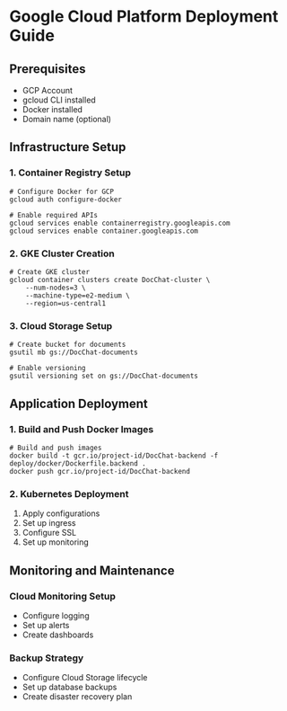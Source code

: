 # Google Cloud Platform Deployment Guide

## Prerequisites
- GCP Account
- gcloud CLI installed
- Docker installed
- Domain name (optional)

## Infrastructure Setup

### 1. Container Registry Setup
    # Configure Docker for GCP
    gcloud auth configure-docker

    # Enable required APIs
    gcloud services enable containerregistry.googleapis.com
    gcloud services enable container.googleapis.com

### 2. GKE Cluster Creation
    # Create GKE cluster
    gcloud container clusters create DocChat-cluster \
        --num-nodes=3 \
        --machine-type=e2-medium \
        --region=us-central1

### 3. Cloud Storage Setup
    # Create bucket for documents
    gsutil mb gs://DocChat-documents

    # Enable versioning
    gsutil versioning set on gs://DocChat-documents

## Application Deployment

### 1. Build and Push Docker Images
    # Build and push images
    docker build -t gcr.io/project-id/DocChat-backend -f deploy/docker/Dockerfile.backend .
    docker push gcr.io/project-id/DocChat-backend

### 2. Kubernetes Deployment
1. Apply configurations
2. Set up ingress
3. Configure SSL
4. Set up monitoring

## Monitoring and Maintenance

### Cloud Monitoring Setup
- Configure logging
- Set up alerts
- Create dashboards

### Backup Strategy
- Configure Cloud Storage lifecycle
- Set up database backups
- Create disaster recovery plan 